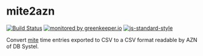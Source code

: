 # mite2azn

[![Build Status](https://travis-ci.org/coderbyheart/mite2azn.svg?branch=master)](https://travis-ci.org/coderbyheart/mite2azn)
[![monitored by greenkeeper.io](https://img.shields.io/badge/greenkeeper.io-monitored-brightgreen.svg)](http://greenkeeper.io/) 
[![js-standard-style](https://img.shields.io/badge/code%20style-standard-brightgreen.svg)](http://standardjs.com/)

Convert [mite](https://mite.yo.lk/) time entries exported to CSV to a CSV format readable by AZN of DB Systel.
